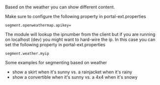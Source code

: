Based on the weather you can show different content.

Make sure to configure the following property in portal-ext.properties
```
segment.openweathermap.apikey=
```

The module will lookup the ipnumber from the client but if you are running on localhost (dev)
you might want to hard-wire the ip. In this case you can set the following property in portal-ext.properties
```
segment.weather.myip
```

Some examples for segmenting based on weather

- show a skirt when it's sunny vs. a rainjacket when it's rainy
- show a convertible when it's sunny vs. a 4x4 when it's snowy